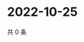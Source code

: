 # 2022-10-25

共 0 条

<!-- BEGIN WEIBO -->
<!-- 最后更新时间 Tue Oct 25 2022 01:25:10 GMT+0800 (China Standard Time) -->

<!-- END WEIBO -->
